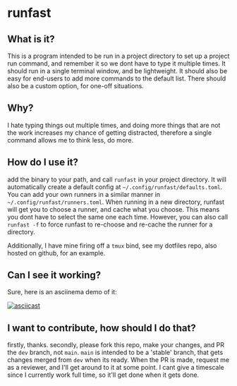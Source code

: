 # runfast

## What is it?

This is a program intended to be run in a project directory to set up a project
run command, and remember it so we dont have to type it multiple times. It
should run in a single terminal window, and be lightweight. It should also be
easy for end-users to add more commands to the default list. There should also
be a custom option, for one-off situations.


## Why?

I hate typing things out multiple times, and doing more things that are not the
work increases my chance of getting distracted, therefore a single command
allows me to think less, do more.


## How do I use it?

add the binary to your path, and call `runfast` in your project directory.
It will automatically create a default config at
`~/.config/runfast/defaults.toml`. You can add your own runners in a similar
manner in `~/.config/runfast/runners.toml`. When running in a new directory,
runfast will get you to choose a runner, and cache what you choose. This means
you dont have to select the same one each time. However, you can also call
`runfast -f` to force runfast to re-choose and re-cache the runner for a
directory.

Additionally, I have mine firing off a `tmux` bind, see my dotfiles repo, also
hosted on github, for an example.


## Can I see it working?

Sure, here is an asciinema demo of it:

[![asciicast](https://asciinema.org/a/542028.svg)](https://asciinema.org/a/542028)


## I want to contribute, how should I do that?

firstly, thanks. secondly, please fork this repo, make your changes, and PR
the `dev` branch, not `main`. `main` is intended to be a 'stable' branch, that
gets changes merged from `dev` when its ready. When the PR is made, request me
as a reviewer, and I'll get around to it at some point. I cant give a timescale
since I currently work full time, so it'll get done when it gets done.
